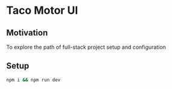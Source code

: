 # Taco Motor UI

## Motivation

To explore the path of full-stack project setup and configuration

## Setup

```bash
npm i && npm run dev
```
